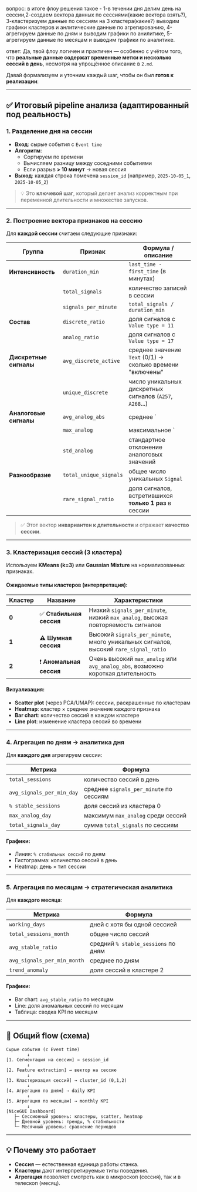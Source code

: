 вопрос:
    в итоге флоу решения такое - 1-в течении дня делим день на сессии,2-создаем вектора данных по сессиями(какие вектора взять?), 3-кластеризуем данные по сессиям на 3 кластера(какие?) выводим графики кластеров и анлитические данные по агрегированию, 4-агрегируем данные по дням и выводим графики по анилитике, 5-агрегируем данные по месяцам и выводим графики по аналитике.


ответ:
    Да, твой флоу логичен и практичен — особенно с учётом того, что **реальные данные содержат временные метки и несколько сессий в день**, несмотря на упрощённое описание в `2.md`.

Давай формализуем и уточним каждый шаг, чтобы он был **готов к реализации**:

---

## ✅ Итоговый pipeline анализа (адаптированный под реальность)

### **1. Разделение дня на сессии**
- **Вход**: сырые события с `Event time`
- **Алгоритм**:  
  - Сортируем по времени  
  - Вычисляем разницу между соседними событиями  
  - Если разрыв **> 10 минут** → новая сессия  
- **Выход**: каждая строка помечена `session_id` (например, `2025-10-05_1`, `2025-10-05_2`)

> 💡 Это **ключевой шаг**, который делает анализ корректным при переменной длительности и множестве запусков.

---

### **2. Построение вектора признаков на сессию**

Для **каждой сессии** считаем следующие признаки:

| Группа | Признак | Формула / описание |
|--------|--------|--------------------|
| **Интенсивность** | `duration_min` | `last_time - first_time` (в минутах) |
| | `total_signals` | количество записей в сессии |
| | `signals_per_minute` | `total_signals / duration_min` |
| **Состав** | `discrete_ratio` | доля сигналов с `Value type = 11` |
| | `analog_ratio` | доля сигналов с `Value type = 17` |
| **Дискретные сигналы** | `avg_discrete_active` | среднее значение `Text` (0/1) → сколько времени "включены" |
| | `unique_discrete` | число уникальных дискретных сигналов (`A257`, `A268`...) |
| **Аналоговые сигналы** | `avg_analog_abs` | среднее `|Double|` |
| | `max_analog` | максимальное `|Double|` |
| | `std_analog` | стандартное отклонение аналоговых значений |
| **Разнообразие** | `total_unique_signals` | общее число уникальных `Signal` |
| | `rare_signal_ratio` | доля сигналов, встретившихся **только 1 раз** в сессии |

> ✅ Этот вектор **инвариантен к длительности** и отражает **качество сессии**.

---

### **3. Кластеризация сессий (3 кластера)**

Используем **KMeans (k=3)** или **Gaussian Mixture** на нормализованных признаках.

#### Ожидаемые типы кластеров (интерпретация):
| Кластер | Название | Характеристики |
|--------|--------|----------------|
| **0** | ✅ **Стабильная сессия** | Низкий `signals_per_minute`, низкий `max_analog`, высокая повторяемость сигналов |
| **1** | ⚠️ **Шумная сессия** | Высокий `signals_per_minute`, много уникальных сигналов, высокий `rare_signal_ratio` |
| **2** | ❗ **Аномальная сессия** | Очень высокий `max_analog` или `avg_analog_abs`, возможно короткая длительность |

#### Визуализация:
- **Scatter plot** (через PCA/UMAP): сессии, раскрашенные по кластерам  
- **Heatmap**: кластер × среднее значение каждого признака  
- **Bar chart**: количество сессий в каждом кластере  
- **Line plot**: изменение кластера сессий во времени

---

### **4. Агрегация по дням → аналитика дня**

Для **каждого дня** агрегируем сессии:

| Метрика | Формула |
|--------|--------|
| `total_sessions` | количество сессий в день |
| `avg_signals_per_min_day` | среднее `signals_per_minute` по сессиям |
| `% stable_sessions` | доля сессий из кластера 0 |
| `max_analog_day` | максимум `max_analog` среди сессий |
| `total_signals_day` | сумма `total_signals` по сессиям |

#### Графики:
- Линия: `% стабильных сессий` по дням  
- Гистограмма: количество сессий в день  
- Heatmap: день × тип сессии

---

### **5. Агрегация по месяцам → стратегическая аналитика**

Для **каждого месяца**:

| Метрика | Формула |
|--------|--------|
| `working_days` | дней с хотя бы одной сессией |
| `total_sessions_month` | общее число сессий |
| `avg_stable_ratio` | средний `% stable_sessions` по дням |
| `avg_signals_per_min_month` | среднее по дням |
| `trend_anomaly` | доля сессий в кластере 2 |

#### Графики:
- Bar chart: `avg_stable_ratio` по месяцам  
- Line: доля аномальных сессий по месяцам  
- Таблица: сводка KPI по месяцам

---

## 🔄 Общий flow (схема)

```
Сырые события (с Event time)
        ↓
[1. Сегментация на сессии] → session_id
        ↓
[2. Feature extraction] → вектор на сессию
        ↓
[3. Кластеризация сессий] → cluster_id (0,1,2)
        ↓
[4. Агрегация по дням] → daily KPI
        ↓
[5. Агрегация по месяцам] → monthly KPI
        ↓
[NiceGUI Dashboard]
   ├─ Сессионный уровень: кластеры, scatter, heatmap
   ├─ Дневной уровень: тренды, % стабильности
   └─ Месячный уровень: сравнение периодов
```

---

## 💡 Почему это работает

- **Сессия** — естественная единица работы станка.
- **Кластеры** дают интерпретируемые типы поведения.
- **Агрегация** позволяет смотреть как в микроскоп (сессия), так и в телескоп (месяц).



